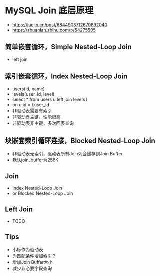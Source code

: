 # MySQL Join 底层原理
- https://juejin.cn/post/6844903712670892040
- https://zhuanlan.zhihu.com/p/54275505

## 简单嵌套循环，Simple Nested-Loop Join
- left join

## 索引嵌套循环，Index Nested-Loop Join
- users(id, name)
- levels(user_id, level)
- select * from users u left join levels l
- on u.id = l.user_id
- 非驱动表需要有索引
- 非驱动表主键，性能很高
- 非驱动表非主键，多次回表查询

## 块嵌套索引循环连接，Blocked Nested-Loop Join
- 非驱动表无索引，驱动表所有Join列会缓存到Join Buffer
- 默认join_buffer为256K

## Join
- Index Nested-Loop Join
- or Blocked Nested-Loop Join

## Left Join
- TODO

## Tips
- 小标作为驱动表
- 为匹配条件增加索引？
- 增加Join Buffer大小
- 减少非必要字段查询
